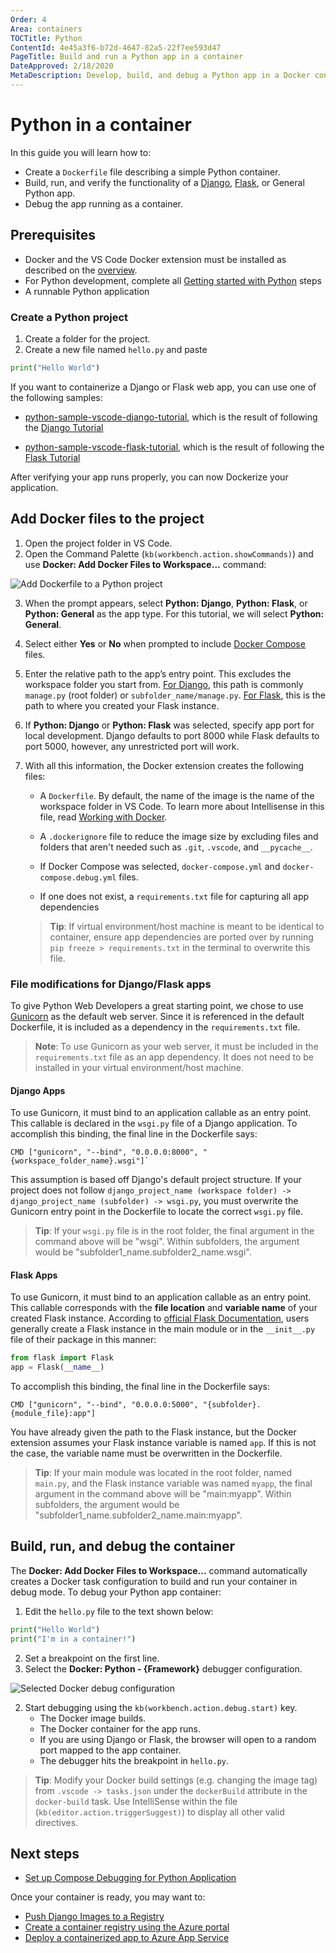 ```yaml
---
Order: 4
Area: containers
TOCTitle: Python
ContentId: 4e45a3f6-b72d-4647-82a5-22f7ee593d47
PageTitle: Build and run a Python app in a container
DateApproved: 2/18/2020
MetaDescription: Develop, build, and debug a Python app in a Docker container, using Visual Studio Code.
---
```

# Python in a container

In this guide you will learn how to:

- Create a `Dockerfile` file describing a simple Python container.
- Build, run, and verify the functionality of a [Django](https://www.djangoproject.com/), [Flask](http://flask.pocoo.org/), or General Python app.
- Debug the app running as a container.

## Prerequisites

- Docker and the VS Code Docker extension must be installed as described on the [overview](overview.md#installation).
- For Python development, complete all [Getting started with Python](/docs/python/python-tutorial.md) steps
- A runnable Python application

### Create a Python project

1. Create a folder for the project.
1. Create a new file named `hello.py` and paste

```python
print("Hello World")
```

If you want to containerize a Django or Flask web app, you can use one of the following samples:

- [python-sample-vscode-django-tutorial](https://github.com/Microsoft/python-sample-vscode-django-tutorial), which is the result of following the [Django Tutorial](/docs/python/tutorial-django.md)

- [python-sample-vscode-flask-tutorial](https://github.com/Microsoft/python-sample-vscode-flask-tutorial), which is the result of following the [Flask Tutorial](/docs/python/tutorial-flask.md)

After verifying your app runs properly, you can now Dockerize your application.

## Add Docker files to the project

1. Open the project folder in VS Code.
1. Open the Command Palette (`kb(workbench.action.showCommands)`) and use **Docker: Add Docker Files to Workspace...** command:

  ![Add Dockerfile to a Python project](images/quickstarts/python-add-python.png)

3. When the prompt appears, select **Python: Django**, **Python: Flask**, or **Python: General** as the app type. For this tutorial, we will select **Python: General**.
1. Select either **Yes** or **No** when prompted to include [Docker Compose](https://docs.docker.com/compose/) files.

1. Enter the relative path to the app’s entry point. This excludes the workspace folder you start from. [For Django](https://docs.djangoproject.com/en/3.0/intro/tutorial01/#creating-a-project), this path is commonly `manage.py` (root folder) or `subfolder_name/manage.py`. [For Flask](https://flask.palletsprojects.com/en/1.1.x/api/), this is the path to where you created your Flask instance.
1. If **Python: Django** or **Python: Flask** was selected, specify app port for local development. Django defaults to port 8000 while Flask defaults to port 5000, however, any unrestricted port will work.

1. With all this information, the Docker extension creates the following files:

    - A `Dockerfile`. By default, the name of the image is the name of the workspace folder in VS Code. To learn more about Intellisense in this file, read [Working with Docker](/docs/azure/docker.md).

    - A `.dockerignore` file to reduce the image size by excluding files and folders that aren't needed such as `.git`, `.vscode`, and `__pycache__`.

    - If Docker Compose was selected, `docker-compose.yml` and `docker-compose.debug.yml` files.

    - If one does not exist, a `requirements.txt` file for capturing all app dependencies
    > **Tip**: If virtual environment/host machine is meant to be identical to container, ensure app dependencies are ported over by running `pip freeze > requirements.txt` in the terminal to overwrite this file.

### File modifications for Django/Flask apps

To give Python Web Developers a great starting point, we chose to use [Gunicorn](https://gunicorn.org/#docs) as the default web server. Since it is referenced in the default Dockerfile, it is included as a dependency in the `requirements.txt` file.

> **Note**: To use Gunicorn as your web server, it must be included in the `requirements.txt` file as an app dependency. It does not need to be installed in your virtual environment/host machine.

#### Django Apps

To use Gunicorn, it must bind to an application callable as an entry point. This callable is declared in the `wsgi.py` file of a Django application. To accomplish this binding, the final line in the Dockerfile says:

```docker
CMD ["gunicorn", "--bind", "0.0.0.0:8000", "{workspace_folder_name}.wsgi"]`
```

This assumption is based off Django's default project structure. If your project does not follow `django_project_name (workspace folder) -> django_project_name (subfolder) -> wsgi.py`, you must overwrite the Gunicorn entry point in the Dockerfile to locate the correct `wsgi.py` file.

> **Tip**: If your `wsgi.py` file is in the root folder, the final argument in the command above will be "wsgi". Within subfolders, the argument would be "subfolder1_name.subfolder2_name.wsgi".

#### Flask Apps

To use Gunicorn, it must bind to an application callable as an entry point. This callable corresponds with the **file location** and **variable name** of your created Flask instance. According to [official Flask Documentation](https://flask.palletsprojects.com/en/1.1.x/api/), users generally create a Flask instance in the main module or in the `__init__.py` file of their package in this manner:

```python
from flask import Flask
app = Flask(__name__)
```

To accomplish this binding, the final line in the Dockerfile says:

```docker
CMD ["gunicorn", "--bind", "0.0.0.0:5000", "{subfolder}.{module_file}:app"]
```

You have already given the path to the Flask instance, but the Docker extension assumes your Flask instance variable is named `app`. If this is not the case, the variable name must be overwritten in the Dockerfile.

> **Tip**: If your main module was located in the root folder, named `main.py`, and the Flask instance variable was named `myapp`, the final argument in the command above will be "main:myapp". Within subfolders, the argument would be "subfolder1_name.subfolder2_name.main:myapp".

## Build, run, and debug the container

The **Docker: Add Docker Files to Workspace...** command automatically creates a Docker task configuration to build and run your container in debug mode. To debug your Python app container:

1. Edit the `hello.py` file to the text shown below:

```python
print("Hello World")
print("I'm in a container!")
```

2. Set a breakpoint on the first line.
2. Select the **Docker: Python - {Framework}** debugger configuration.

  ![Selected Docker debug configuration](images/quickstarts/python-debug-configuration.png)

2. Start debugging using the `kb(workbench.action.debug.start)` key.
    - The Docker image builds.
    - The Docker container for the app runs.
    - If you are using Django or Flask, the browser will open to a random port mapped to the app container.
    - The debugger hits the breakpoint in `hello.py`.

>**Tip**: Modify your Docker build settings (e.g. changing the image tag) from `.vscode -> tasks.json`  under the `dockerBuild` attribute in the `docker-build` task. Use IntelliSense within the file (`kb(editor.action.triggerSuggest)`) to display all other valid directives.

## Next steps

- [Set up Compose Debugging for Python Application](/docs/notcreated/yet)

Once your container is ready, you may want to:

- [Push Django Images to a Registry](https://docs.microsoft.com/azure/python/tutorial-django-push-to-registry)
- [Create a container registry using the Azure portal](https://docs.microsoft.com/azure/container-registry/container-registry-get-started-portal)
- [Deploy a containerized app to Azure App Service](/docs/containers/app-service.md)